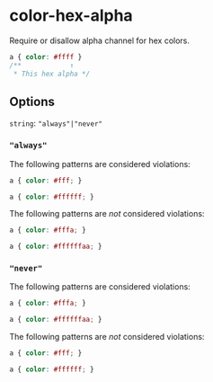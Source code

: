 # color-hex-alpha

Require or disallow alpha channel for hex colors.

<!-- prettier-ignore -->
```css
a { color: #ffff }
/**            ↑
 * This hex alpha */
```

## Options

`string`: `"always"|"never"`

### `"always"`

The following patterns are considered violations:

<!-- prettier-ignore -->
```css
a { color: #fff; }
```

<!-- prettier-ignore -->
```css
a { color: #ffffff; }
```

The following patterns are _not_ considered violations:

<!-- prettier-ignore -->
```css
a { color: #fffa; }
```

<!-- prettier-ignore -->
```css
a { color: #ffffffaa; }
```

### `"never"`

The following patterns are considered violations:

<!-- prettier-ignore -->
```css
a { color: #fffa; }
```

<!-- prettier-ignore -->
```css
a { color: #ffffffaa; }
```

The following patterns are _not_ considered violations:

<!-- prettier-ignore -->
```css
a { color: #fff; }
```

<!-- prettier-ignore -->
```css
a { color: #ffffff; }
```
